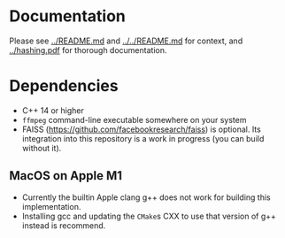 # Documentation

Please see [../README.md](https://github.com/facebook/ThreatExchange/blob/main/vpdq/README.md) and [../../README.md](https://github.com/facebook/ThreatExchange/blob/main/README.md) for context, and [../hashing.pdf](https://github.com/facebook/ThreatExchange/blob/main/hashing/hashing.pdf) for thorough documentation.

# Dependencies

* C++ 14 or higher
* `ffmpeg` command-line executable somewhere on your system
* FAISS (<https://github.com/facebookresearch/faiss>) is optional. Its integration into this repository is a work in progress (you can build without it).

## MacOS on Apple M1

* Currently the builtin Apple clang g++ does not work for building this implementation.
* Installing gcc and updating the `CMake`s CXX to use that version of g++ instead is recommend.
